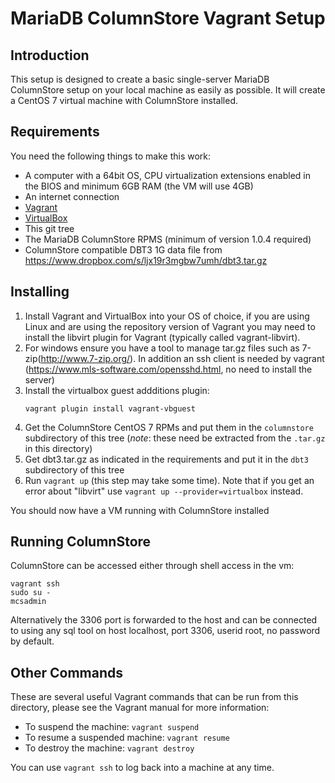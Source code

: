 # MariaDB ColumnStore Vagrant Setup

## Introduction

This setup is designed to create a basic single-server MariaDB ColumnStore setup on your local machine as easily as possible. It will create a CentOS 7 virtual machine with ColumnStore installed.

## Requirements

You need the following things to make this work:

* A computer with a 64bit OS, CPU virtualization extensions enabled in the BIOS and minimum 6GB RAM (the VM will use 4GB)
* An internet connection
* [Vagrant](https://www.vagrantup.com/downloads.html)
* [VirtualBox](https://www.virtualbox.org/wiki/Downloads)
* This git tree
* The MariaDB ColumnStore RPMS (minimum of version 1.0.4 required)
* ColumnStore compatible DBT3 1G data file from https://www.dropbox.com/s/ljx19r3mgbw7umh/dbt3.tar.gz

## Installing

1. Install Vagrant and VirtualBox into your OS of choice, if you are using Linux and are using the repository version of Vagrant you may need to install the libvirt plugin for Vagrant (typically called vagrant-libvirt).
2. For windows ensure you have a tool to manage tar.gz files such as 7-zip(http://www.7-zip.org/). In addition an ssh client is needed by vagrant (https://www.mls-software.com/opensshd.html, no need to install the server)
3. Install the virtualbox guest addditions plugin: 
   ```
   vagrant plugin install vagrant-vbguest
   ```
4. Get the ColumnStore CentOS 7 RPMs and put them in the `columnstore` subdirectory of this tree (*note*: these need be extracted from the `.tar.gz` in this directory)
5. Get dbt3.tar.gz as indicated in the requirements and put it in the `dbt3` subdirectory of this tree
6. Run `vagrant up` (this step may take some time). Note that if you get an error about "libvirt" use `vagrant up --provider=virtualbox` instead.

You should now have a VM running with ColumnStore installed

## Running ColumnStore
ColumnStore can be accessed either through shell access in the vm:
```
vagrant ssh
sudo su -
mcsadmin
```

Alternatively the 3306 port is forwarded to the host and can be connected to using any sql tool on host localhost, port 3306, userid root, no password by default.


## Other Commands

These are several useful Vagrant commands that can be run from this directory, please see the Vagrant manual for more information:

* To suspend the machine: `vagrant suspend`
* To resume a suspended machine: `vagrant resume`
* To destroy the machine: `vagrant destroy`

You can use `vagrant ssh` to log back into a machine at any time.
